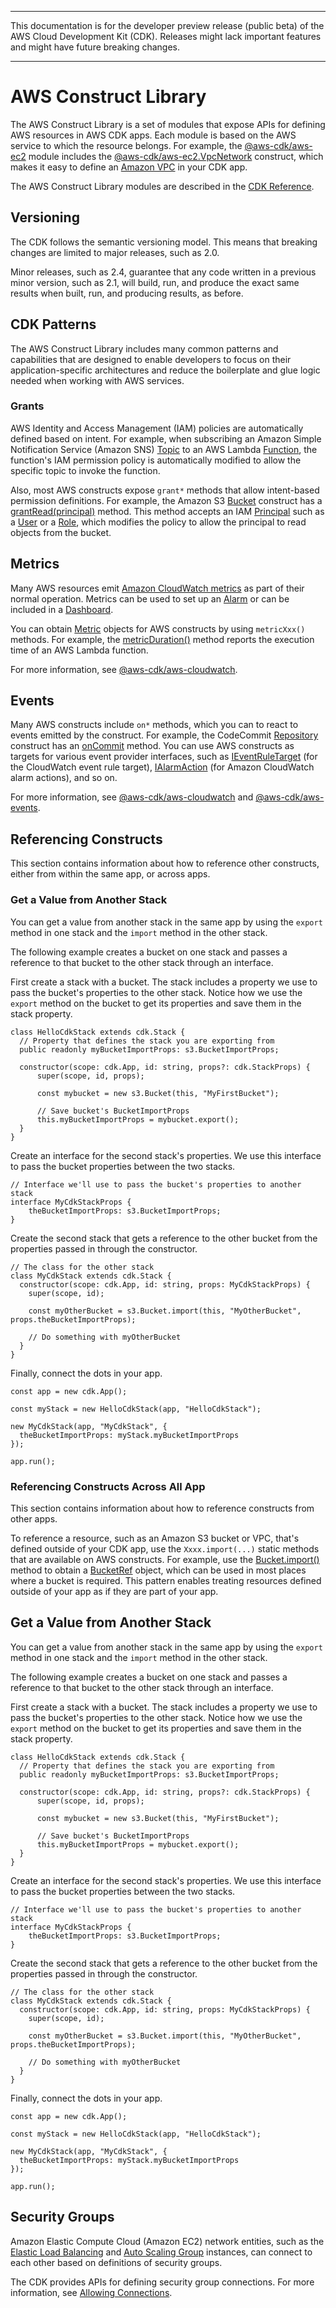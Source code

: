--------

This documentation is for the developer preview release \(public beta\) of the AWS Cloud Development Kit \(CDK\)\. Releases might lack important features and might have future breaking changes\.

--------

# AWS Construct Library<a name="aws_construct_lib"></a>

The AWS Construct Library is a set of modules that expose APIs for defining AWS resources in AWS CDK apps\. Each module is based on the AWS service to which the resource belongs\. For example, the [@aws\-cdk/aws\-ec2](https://awslabs.github.io/aws-cdk/refs/_aws-cdk_aws-ec2.html#module-@aws-cdk/aws-ec2) module includes the [@aws\-cdk/aws\-ec2\.VpcNetwork](https://awslabs.github.io/aws-cdk/refs/_aws-cdk_aws-ec2.html#@aws-cdk/aws-ec2.VpcNetwork) construct, which makes it easy to define an [Amazon VPC](https://aws.amazon.com/vpc) in your CDK app\.

The AWS Construct Library modules are described in the [CDK Reference](https://awslabs.github.io/aws-cdk/)\.

## Versioning<a name="aws_construct_lib_versioning"></a>

The CDK follows the semantic versioning model\. This means that breaking changes are limited to major releases, such as 2\.0\.

Minor releases, such as 2\.4, guarantee that any code written in a previous minor version, such as 2\.1, will build, run, and produce the exact same results when built, run, and producing results, as before\.

## CDK Patterns<a name="aws_construct_lib_patterns"></a>

The AWS Construct Library includes many common patterns and capabilities that are designed to enable developers to focus on their application\-specific architectures and reduce the boilerplate and glue logic needed when working with AWS services\.

### Grants<a name="aws_construct_lib_grants"></a>

AWS Identity and Access Management \(IAM\) policies are automatically defined based on intent\. For example, when subscribing an Amazon Simple Notification Service \(Amazon SNS\) [Topic](https://awslabs.github.io/aws-cdk/refs/_aws-cdk_aws-sns.html#@aws-cdk/aws-sns.Topic) to an AWS Lambda [Function](https://awslabs.github.io/aws-cdk/refs/_aws-cdk_aws-lambda.html#@aws-cdk/aws-lambda.Function), the function's IAM permission policy is automatically modified to allow the specific topic to invoke the function\.

Also, most AWS constructs expose `grant*` methods that allow intent\-based permission definitions\. For example, the Amazon S3 [Bucket](https://awslabs.github.io/aws-cdk/refs/_aws-cdk_aws-s3.html#bucket) construct has a [grantRead\(principal\)](https://awslabs.github.io/aws-cdk/refs/_aws-cdk_aws-s3.html#@aws-cdk/aws-s3.BucketRef.grantRead) method\. This method accepts an IAM [Principal](https://awslabs.github.io/aws-cdk/refs/_aws-cdk_aws-iam.html#iprincipal-interface) such as a [User](https://awslabs.github.io/aws-cdk/refs/_aws-cdk_aws-iam.html#user) or a [Role](https://awslabs.github.io/aws-cdk/refs/_aws-cdk_aws-iam.html#role), which modifies the policy to allow the principal to read objects from the bucket\.

## Metrics<a name="aws_construct_lib_metrics"></a>

Many AWS resources emit [Amazon CloudWatch metrics](https://docs.aws.amazon.com/AmazonCloudWatch/latest/monitoring/working_with_metrics.html) as part of their normal operation\. Metrics can be used to set up an [Alarm](https://awslabs.github.io/aws-cdk/refs/_aws-cdk_aws-cloudwatch.html#@aws-cdk/aws-cloudwatch.Alarm) or can be included in a [Dashboard](https://awslabs.github.io/aws-cdk/refs/_aws-cdk_aws-cloudwatch.html#@aws-cdk/aws-cloudwatch.Dashboard)\.

You can obtain [Metric](https://awslabs.github.io/aws-cdk/refs/_aws-cdk_aws-cloudwatch.html#@aws-cdk/aws-cloudwatch.Metric) objects for AWS constructs by using `metricXxx()` methods\. For example, the [metricDuration\(\)](https://awslabs.github.io/aws-cdk/refs/_aws-cdk_aws-lambda.html#@aws-cdk/aws-lambda.FunctionRef.metricDuration) method reports the execution time of an AWS Lambda function\.

For more information, see [@aws\-cdk/aws\-cloudwatch](https://awslabs.github.io/aws-cdk/refs/_aws-cdk_aws-cloudwatch.html)\.

## Events<a name="aws_construct_lib_events"></a>

Many AWS constructs include `on*` methods, which you can to react to events emitted by the construct\. For example, the CodeCommit [Repository](https://awslabs.github.io/aws-cdk/refs/_aws-cdk_aws-codecommit.html#Repository) construct has an [onCommit](https://awslabs.github.io/aws-cdk/refs/_aws-cdk_aws-codecommit.html#@aws-cdk/aws-codecommit.RepositoryRef.onCommit) method\. You can use AWS constructs as targets for various event provider interfaces, such as [IEventRuleTarget](https://awslabs.github.io/aws-cdk/refs/_aws-cdk_aws-events.html#ieventruletarget-interface) \(for the CloudWatch event rule target\), [IAlarmAction](https://awslabs.github.io/aws-cdk/refs/_aws-cdk_aws-cloudwatch.html#ialarmaction-interface) \(for Amazon CloudWatch alarm actions\), and so on\.

For more information, see [@aws\-cdk/aws\-cloudwatch](https://awslabs.github.io/aws-cdk/refs/_aws-cdk_aws-cloudwatch.html) and [@aws\-cdk/aws\-events](https://awslabs.github.io/aws-cdk/refs/_aws-cdk_aws-events.html)\.

## Referencing Constructs<a name="aws_construct_lib_referencing"></a>

This section contains information about how to reference other constructs, either from within the same app, or across apps\.

### Get a Value from Another Stack<a name="get_stack_value"></a>

You can get a value from another stack in the same app by using the `export` method in one stack and the `import` method in the other stack\.

The following example creates a bucket on one stack and passes a reference to that bucket to the other stack through an interface\.

First create a stack with a bucket\. The stack includes a property we use to pass the bucket's properties to the other stack\. Notice how we use the `export` method on the bucket to get its properties and save them in the stack property\.

```
class HelloCdkStack extends cdk.Stack {
  // Property that defines the stack you are exporting from
  public readonly myBucketImportProps: s3.BucketImportProps;

  constructor(scope: cdk.App, id: string, props?: cdk.StackProps) {
      super(scope, id, props);

      const mybucket = new s3.Bucket(this, "MyFirstBucket");

      // Save bucket's BucketImportProps
      this.myBucketImportProps = mybucket.export();
  }
}
```

Create an interface for the second stack's properties\. We use this interface to pass the bucket properties between the two stacks\.

```
// Interface we'll use to pass the bucket's properties to another stack
interface MyCdkStackProps {
    theBucketImportProps: s3.BucketImportProps;
}
```

Create the second stack that gets a reference to the other bucket from the properties passed in through the constructor\.

```
// The class for the other stack
class MyCdkStack extends cdk.Stack {
  constructor(scope: cdk.App, id: string, props: MyCdkStackProps) {
    super(scope, id);

    const myOtherBucket = s3.Bucket.import(this, "MyOtherBucket", props.theBucketImportProps);

    // Do something with myOtherBucket
  }
}
```

Finally, connect the dots in your app\.

```
const app = new cdk.App();

const myStack = new HelloCdkStack(app, "HelloCdkStack");

new MyCdkStack(app, "MyCdkStack", {
  theBucketImportProps: myStack.myBucketImportProps
});

app.run();
```

### Referencing Constructs Across All App<a name="aws_construct_lib_referencing_across"></a>

This section contains information about how to reference constructs from other apps\.

To reference a resource, such as an Amazon S3 bucket or VPC, that's defined outside of your CDK app, use the `Xxxx.import(...)` static methods that are available on AWS constructs\. For example, use the [Bucket\.import\(\)](https://awslabs.github.io/aws-cdk/refs/_aws-cdk_aws-s3.html#@aws-cdk/aws-s3.BucketRef.import) method to obtain a [BucketRef](https://awslabs.github.io/aws-cdk/refs/_aws-cdk_aws-s3.html#@aws-cdk/aws-s3.BucketRef) object, which can be used in most places where a bucket is required\. This pattern enables treating resources defined outside of your app as if they are part of your app\.

## Get a Value from Another Stack<a name="get_stack_value"></a>

You can get a value from another stack in the same app by using the `export` method in one stack and the `import` method in the other stack\.

The following example creates a bucket on one stack and passes a reference to that bucket to the other stack through an interface\.

First create a stack with a bucket\. The stack includes a property we use to pass the bucket's properties to the other stack\. Notice how we use the `export` method on the bucket to get its properties and save them in the stack property\.

```
class HelloCdkStack extends cdk.Stack {
  // Property that defines the stack you are exporting from
  public readonly myBucketImportProps: s3.BucketImportProps;

  constructor(scope: cdk.App, id: string, props?: cdk.StackProps) {
      super(scope, id, props);

      const mybucket = new s3.Bucket(this, "MyFirstBucket");

      // Save bucket's BucketImportProps
      this.myBucketImportProps = mybucket.export();
  }
}
```

Create an interface for the second stack's properties\. We use this interface to pass the bucket properties between the two stacks\.

```
// Interface we'll use to pass the bucket's properties to another stack
interface MyCdkStackProps {
    theBucketImportProps: s3.BucketImportProps;
}
```

Create the second stack that gets a reference to the other bucket from the properties passed in through the constructor\.

```
// The class for the other stack
class MyCdkStack extends cdk.Stack {
  constructor(scope: cdk.App, id: string, props: MyCdkStackProps) {
    super(scope, id);

    const myOtherBucket = s3.Bucket.import(this, "MyOtherBucket", props.theBucketImportProps);

    // Do something with myOtherBucket
  }
}
```

Finally, connect the dots in your app\.

```
const app = new cdk.App();

const myStack = new HelloCdkStack(app, "HelloCdkStack");

new MyCdkStack(app, "MyCdkStack", {
  theBucketImportProps: myStack.myBucketImportProps
});

app.run();
```

## Security Groups<a name="aws_construct_lib_security_groups"></a>

Amazon Elastic Compute Cloud \(Amazon EC2\) network entities, such as the [Elastic Load Balancing](https://awslabs.github.io/aws-cdk/refs/_aws-cdk_aws-elasticloadbalancingv2.html) and [Auto Scaling Group](https://awslabs.github.io/aws-cdk/refs/_aws-cdk_aws-autoscaling.html#auto-scaling-group) instances, can connect to each other based on definitions of security groups\.

The CDK provides APIs for defining security group connections\. For more information, see [Allowing Connections](https://awslabs.github.io/aws-cdk/refs/_aws-cdk_aws-ec2.html#allowing-connections)\.